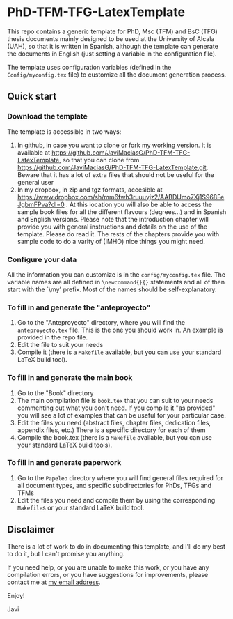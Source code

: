 # PhD-TFM-TFG-LatexTemplate

This repo contains a generic template for PhD, Msc (TFM) and BsC (TFG) thesis documents mainly designed to be used at the University of Alcala (UAH), so that it is written in Spanish, although the template can generate the documents in English (just setting a variable in the configuration file).

The template uses configuration variables (defined in the `Config/myconfig.tex` file) to customize all the document generation process.


## Quick start

### Download the template

The template is accessible in two ways:

1. In github, in case you want to clone or fork my working version. It is available at 
https://github.com/JaviMaciasG/PhD-TFM-TFG-LatexTemplate, so that you can clone from  https://github.com/JaviMaciasG/PhD-TFM-TFG-LatexTemplate.git. Beware that it has a lot of extra files that should not be useful for the general user
2. In my dropbox, in zip and tgz formats, accesible at https://www.dropbox.com/sh/mm6fwh3ruuuyjz2/AABDUmo7Xj1S968FeJgbmFPva?dl=0 .  At this location you will also be able to access the sample book files for all the different flavours (degrees...) and in Spanish and English versions. Please note that the introduction chapter will provide you with general instructions and details on the use of the template. Please do read it. The rests of the chapters provide you with sample code to do a varity of (IMHO) nice things you might need.

### Configure your data

   All the information you can customize is in the `config/myconfig.tex` file. The variable names are all defined in `\newcommand{}{}` statements and all of then start with the `\my' prefix. Most of the names should be self-explanatory.

### To fill in and generate the "anteproyecto"

1. Go to the "Anteproyecto" directory, where you will find the `anteproyecto.tex` file. This is the one you should work in. An example is provided in the repo file.
2. Edit the file to suit your needs
3. Compile it (there is a `Makefile` available, but you can use your standard LaTeX build tool).

### To fill in and generate the main book

1. Go to the "Book" directory
2. The main compilation file is `book.tex` that you can suit to your needs commenting out what you don't need. If you compile it "as provided" you will see a lot of examples that can be useful for your particular case.
3. Edit the files you need (abstract files, chapter files, dedication files, appendix files, etc.) There is a specific directory for each of them
4. Compile the book.tex (there is a `Makefile` available, but you can use your standard LaTeX build tools).

### To fill in and generate paperwork

1. Go to the `Papeleo` directory where you will find general files required for all document types, and specific subdirectories for PhDs, TFGs and TFMs
2. Edit the files you need and compile them by using the corresponding `Makefile`s or your standard LaTeX build tool.


## Disclaimer

There is a lot of work to do in documenting this template, and I'll do my best to do it, but I can't promise you anything. 

If you need help, or you are unable to make this work, or you have any compilation errors, or you have suggestions for improvements, please contact me at [my email address](mailto:javier.maciasguarasa@uah.es).

Enjoy!


Javi
